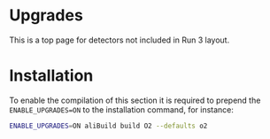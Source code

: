 <!-- doxy
\page refDetectorsITSMFT ITSMFT
/doxy -->

# Upgrades
This is a top page for detectors not included in Run 3 layout.

# Installation

To enable the compilation of this section it is required to prepend the `ENABLE_UPGRADES=ON` to the installation command, for instance:

```bash
ENABLE_UPGRADES=ON aliBuild build O2 --defaults o2
```

<!-- doxy
* \subpage refIT3
* \subpage refPostLS4
/doxy -->